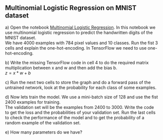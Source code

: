 ## Multinomial Logistic Regression on MNIST dataset

a) Open the notebook [Multinomial Logistic Regression](https://github.com/tensorchiefs/dl_course/blob/master/notebooks/Multinomial_Logistic_Regression.ipynb).
In this notebook we use multinomial logistic regression to predict the handwritten digits of the MNIST dataset.  
We have 4000 examples with 784 pixel values and 10 classes. Run the fist 3 cells and explain the one-hot-encoding. In TensorFlow we need to use one-hot-encoding. 

b) Write the missing TensorFlow code in cell 4 to do the required matrix multiplication between x and w and then add the bias b.  
$z=x*w+b$

c) Run the next two cells to store the graph and do a forward pass of the untrained network, look at the probability for each class of some examples.

d) Now lets train the model. We use a mini-batch size of 128 and use the fist 2400 examples for training.  
The validation set will be the examples from 2400 to 3000. Write the code to get the loss and the probabilities of your validation set.
Run the last cells to check the performance of the model and to get the probability of a random example of the validation set.

e) How many parameters do we have?
